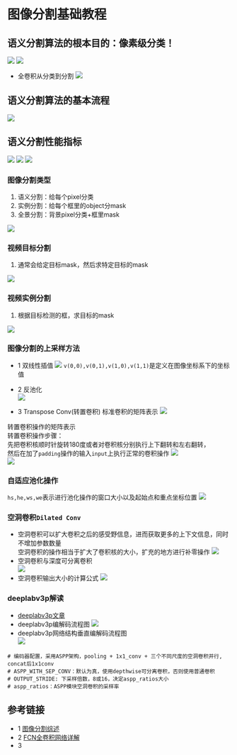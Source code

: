 # 图像分割基础教程
## 语义分割算法的根本目的：像素级分类！
![](./images/语义分割算法的基础概念.png)
![](./images/像素级分类.png)

* 全卷积从分类到分割
![](./images/全卷积分类到分割.png)
  

## 语义分割算法的基本流程
![](./images/语义分割算法的基本流程.png)  
  
## 语义分割性能指标
![](./images/语义分割性能指标.png)
![](./images/语义分割性能指标mAcc.png)
![](./images/语义分割性能指标mIoU.png)

### 图像分割类型
1. 语义分割：给每个pixel分类
2. 实例分割：给每个框里的object分mask
3. 全景分割：背景pixel分类+框里mask  

![](./images/图像分割的类型.png)

### 视频目标分割
1. 通常会给定目标mask，然后求特定目标的mask

![](./images/视频目标分割.png)

### 视频实例分割
1. 根据目标检测的框，求目标的mask

![](./images/视频实例分割.png)

### 图像分割的上采样方法
* 1 双线性插值
![](./images/双线性插值.png)
`v(0,0),v(0,1),v(1,0),v(1,1)`是定义在图像坐标系下的坐标值
* 2 反池化  
![](./images/on_pooling.png)

* 3 Transpose Conv(转置卷积)
标准卷积的矩阵表示
  ![](./images/卷积操作的矩阵表示.png)
  
转置卷积操作的矩阵表示  
转置卷积操作步骤：  
先把卷积核顺时针旋转180度或者对卷积核分别执行上下翻转和左右翻转，  
然后在加了`padding`操作的输入`input`上执行正常的卷积操作
![](./images/Transpose_Conv操作.png)  
![](./images/Transpose_Conv.png)

### 自适应池化操作
`hs,he,ws,we`表示进行池化操作的窗口大小以及起始点和重点坐标位置
![](images/adaptive_pool.png)


### 空洞卷积`Dilated Conv`
* 空洞卷积可以扩大卷积之后的感受野信息，进而获取更多的上下文信息，同时不增加参数数量  
空洞卷积的操作相当于扩大了卷积核的大小，扩充的地方进行补零操作
![](images/空洞卷积.png)  
* 空洞卷积与深度可分离卷积  
![](images/Atrous_Conv.png)
* 空洞卷积输出大小的计算公式
![](images/空洞卷积输出大小的计算公式.png)  

### deeplabv3p解读
* [deeplabv3p文章](docs/deeplabv3p.pdf)
* deeplabv3p编解码流程图
![](images/deeplabv3p_encoder_decoder.png)
* deeplabv3p网络结构垂直编解码流程图  
![](images/deeplabv3p编解码.png)
```text
# 编码器配置，采用ASPP架构，pooling + 1x1_conv + 三个不同尺度的空洞卷积并行, concat后1x1conv
# ASPP_WITH_SEP_CONV：默认为真，使用depthwise可分离卷积，否则使用普通卷积
# OUTPUT_STRIDE: 下采样倍数，8或16，决定aspp_ratios大小
# aspp_ratios：ASPP模块空洞卷积的采样率
```

## 参考链接
* 1 [图像分割综述](https://aistudio.baidu.com/aistudio/education/preview/1838052)
* 2 [FCN全卷积网络详解](https://aistudio.baidu.com/aistudio/education/preview/756664)
* 3 []()


